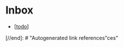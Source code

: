 # Inbox

- [[todo]]

[//begin]: # "Autogenerated link references for markdown compatibility"
[todo]: todo "Todo"
[md]: md "Md"
[//end]: # "Autogenerated link references"ces"
